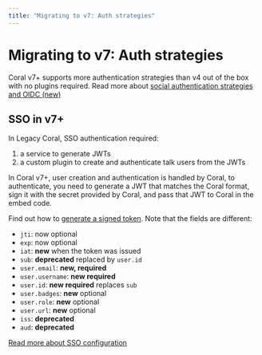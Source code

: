 ```yaml
---
title: "Migrating to v7: Auth strategies"
---
```


# Migrating to v7: Auth strategies

Coral v7+ supports more authentication strategies than v4 out of the box with no plugins required. Read more about [social authentication strategies and OIDC (new)](/auth)

## SSO in v7+

In Legacy Coral, SSO authentication required:

1. a service to generate JWTs
2. a custom plugin to create and authenticate talk users from the JWTs

In Coral v7+, user creation and authentication is handled by Coral, to authenticate, you need to generate a JWT that matches the Coral format, sign it with the secret provided by Coral, and pass that JWT to Coral in the embed code.

Find out how to [generate a signed token](/sso). Note that the fields are different:

- `jti`: now optional
- `exp`: now optional
- `iat`: **new** when the token was issued
- `sub`: **deprecated** replaced by `user.id`
- `user.email`: **new, required**
- `user.username`: **new required**
- `user.id`: **new required** replaces `sub`
- `user.badges`: **new** optional
- `user.role`: **new** optional
- `user.url`: **new** optional
- `iss`: **deprecated**
- `aud`: **deprecated**

[Read more about SSO configuration](/sso)
